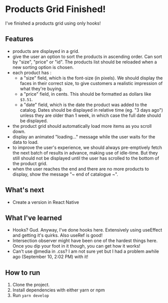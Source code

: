 # Products Grid Finished!

I've finished a products grid using only hooks!

## Features

- products are displayed in a grid.
- give the user an option to sort the products in ascending order. Can sort by "size", "price" or "id". The products list should be reloaded when a new sorting option is chosen.
- each product has :
  - a "size" field, which is the font-size (in pixels). We should display the faces in their correct size, to give customers a realistic impression of what they're buying.
  - a "price" field, in cents. This should be formatted as dollars like `$3.51`.
  - a "date" field, which is the date the product was added to the catalog. Dates should be displayed in relative time (eg. "3 days ago") unless they are older than 1 week, in which case the full date should be displayed.
- the product grid should automatically load more items as you scroll down.
- display an animated "loading..." message while the user waits for the data to load.
- to improve the user's experience, we should always pre-emptively fetch the next batch of results in advance, making use of idle-time. But they still should not be displayed until the user has scrolled to the bottom of the product grid.
- when the user reaches the end and there are no more products to display, show the message "~ end of catalogue ~".

## What's next

- Create a version in React Native

## What I've learned

- Hooks? Gud. Anyway, I've done hooks here. Extensively using useEffect and getting it's quirks. Also useRef is good!
- Intersection observer might have been one of the hardest things here. Once you dip your foot in it though, you can get how it works!
- Can't use @media in .css? I am not sure yet but I had a problem awhile ago (September 10, 2:02 PM) with it!

## How to run

1. Clone the project.
2. Install dependencies with either yarn or npm
3. Run `yarn develop`
